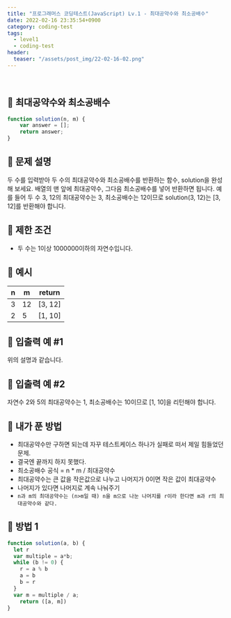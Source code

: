 ```yaml
---
title: "프로그래머스 코딩테스트(JavaScript) Lv.1 - 최대공약수와 최소공배수"
date: 2022-02-16 23:35:54+0900
category: coding-test
tags:
  - level1
  - coding-test
header:
  teaser: "/assets/post_img/22-02-16-02.png"
---
```

<br>

## 🔹 최대공약수와 최소공배수
```js
function solution(n, m) {
    var answer = [];
    return answer;
}
```

## 🔹 문제 설명
두 수를 입력받아 두 수의 최대공약수와 최소공배수를 반환하는 함수, solution을 완성해 보세요. 배열의 맨 앞에 최대공약수, 그다음 최소공배수를 넣어 반환하면 됩니다. 예를 들어 두 수 3, 12의 최대공약수는 3, 최소공배수는 12이므로 solution(3, 12)는 [3, 12]를 반환해야 합니다.

## 🔹 제한 조건
- 두 수는 1이상 1000000이하의 자연수입니다.

## 🔹 예시
<table class="table" style="width:200px">
        <thead><tr>
<th>n</th>
<th>m</th>
<th>return</th>
</tr>
</thead>
        <tbody><tr>
<td>3</td>
<td>12</td>
<td>[3, 12]</td>
</tr>
<tr>
<td>2</td>
<td>5</td>
<td>[1, 10]</td>
</tr>
</tbody>
      </table>

## 🔹 입출력 예 #1
위의 설명과 같습니다.

## 🔹 입출력 예 #2
자연수 2와 5의 최대공약수는 1, 최소공배수는 10이므로 [1, 10]을 리턴해야 합니다.

## 🔹 내가 푼 방법
- 최대공약수만 구하면 되는데 자꾸 테스트케이스 하나가 실패로 떠서 제일 힘들었던 문제. 
- 결국엔 끝까지 하지 못했다. 
- 최소공배수 공식 = n * m / 최대공약수 
- 최대공약수는 큰 값을 작은값으로 나누고 나머지가 0이면 작은 값이 최대공약수
- 나머지가 있다면 나머지로 계속 나눠주기 
- `n과 m의 최대공약수는 (n>m일 때) n을 m으로 나눈 나머지를 r이라 한다면 m과 r의 최대공약수와 같다. `

## 🔹 방법 1
```js
function solution(a, b) {
  let r
  var multiple = a*b;
  while (b != 0) {
    r = a % b
    a = b
    b = r
  }
  var m = multiple / a;
    return ([a, m])
}
```

